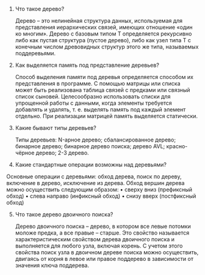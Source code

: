 1. Что такое дерево?

    Дерево – это нелинейная структура данных, используемая для представления иерархических связей, имеющих отношение «один ко многим». Дерево с базовым типом Т определяется рекурсивно либо как пустая структура (пустое дерево), либо как узел типа Т с конечным числом древовидных структур этого же типа, называемых поддеревьями. 

2. Как выделяется память под представление деревьев?

    Способ выделения памяти под деревья определяется способом их представления в программе. C помощью матрицы или списка может быть реализована таблица связей с предками или связный список сыновей. Целесообразно использовать списки для упрощенной работы с данными, когда элементы требуется добавлять и удалять, т. е. выделять память под каждый элемент отдельно. При реализации матрицей память выделяется статически.

3. Какие бывают типы деревьев?

    Типы деревьев:
    N-арное дерево;
    сбалансированное дерево;
    бинарное дерево;
    бинарное дерево поиска;
    дерево AVL;
    красно-чёрное дерево;
    2-3 дерево.

4. Какие стандартные операции возможны над деревьями?

Основные операции с деревьями: обход дерева, поиск по дереву, включение в дерево, исключение из дерева. Обход вершин дерева можно осуществить следующим образом:
•	сверху вниз (префиксный обход)
•	слева направо (инфиксный обход)
•	снизу вверх (постфиксный обход)

5. Что такое дерево двоичного поиска?

    Дерево двоичного поиска – дерево, в котором все левые потомки моложе предка, а все правые – старше. Это свойство называется характеристическим свойством дерева двоичного поиска и выполняется для любого узла, включая корень. С учетом этого свойства поиск узла в двоичном дереве поиска можно осуществить, двигаясь от корня в левое или правое поддерево в зависимости от значения ключа поддерева.
